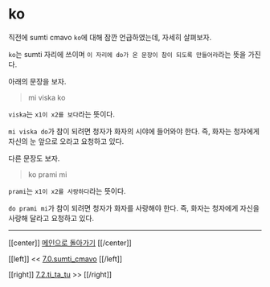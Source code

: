 # ko

직전에 sumti cmavo `ko`에 대해 잠깐 언급하였는데, 자세히 살펴보자.

`ko`는 sumti 자리에 쓰이며 `이 자리에 do가 온 문장이 참이 되도록 만들어라`라는 뜻을 가진다.

아래의 문장을 보자.
> mi viska ko

`viska`는 `x1이 x2를 보다`라는 뜻이다.

`mi viska do`가 참이 되려면 청자가 화자의 시야에 들어와야 한다.
즉, 화자는 청자에게 자신의 눈 앞으로 오라고 요청하고 있다.


다른 문장도 보자.
> ko prami mi

`prami`는 `x1이 x2를 사랑하다`라는 뜻이다.

`do prami mi`가 참이 되려면 청자가 화자를 사랑해야 한다.
즉, 화자는 청자에게 자신을 사랑해 달라고 요청하고 있다.

---

[[center]]
[메인으로 돌아가기](index.html)
[[/center]]

[[left]]
<< [7.0.sumti_cmavo](07_00_sumti_cmavo.html)
[[/left]]

[[right]]
[7.2.ti_ta_tu](07_02_ti_ta_tu.html) >>
[[/right]]
